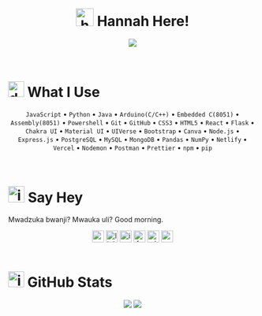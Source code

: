 <h1 align="center" ><img width="36" height="36" alt="hello" src="https://github.com/user-attachments/assets/5ffec26a-13da-45c0-81a3-6004f07f6923" /> Hannah Here!</h1>
<div align="center">
  
![](https://quotes-github-readme.vercel.app/api?type=horizontal&theme=github_darkbg_color=00000000)
</div>
<br>

# <img width="32" height="32" alt="developer" src="https://github.com/user-attachments/assets/1ae455b1-2a9c-422a-9c77-68ee35576727" /> What I Use
<div align="center">
  
  `JavaScript` • `Python` • `Java` • `Arduino(C/C++)` • `Embedded C(8051)` • `Assembly(8051)` • `Powershell` • `Git` • `GitHub` • `CSS3` • `HTML5` • `React` • `Flask` • `Chakra UI` • `Material UI` • `UIVerse` • `Bootstrap` • `Canva` • `Node.js` • `Express.js` • `PostgreSQL` • `MySQL` • `MongoDB` • `Pandas` • `NumPy` • `Netlify` • `Vercel` • `Nodemon` • `Postman` • `Prettier` • `npm` • `pip`
</div>
<br>

# <img width="33" height="33" alt="image" src="https://github.com/user-attachments/assets/6e5b5606-bc6d-42d5-ba16-f1548547966c" /> Say Hey
<p>
  Mwadzuka bwanji?  Mwauka uli? Good morning.
</p>
 <div align='center'>
    <a href = "mailto:mailto:hmngoli@gmail.com" target="_blank"><img width="24" height="24" alt="gmail" src="https://github.com/user-attachments/assets/77237f17-307d-4307-98e2-6e5dc5eabde3" /></a>
    <a href = "https://www.linkedin.com/in/hannahmngoli" target="_blank"><img width="24" height="24" alt="linkedin" src="https://github.com/user-attachments/assets/1f701e65-d61e-48f0-80d9-7d5325d5a1ec" /></a>
    <a href = "https://www.instagram.com/hanmngoli" target="_blank"><img width="24" height="24" alt="instagram" src="https://github.com/user-attachments/assets/5b49e036-bef0-4381-8080-7c950ec5f2a2" /></a>
    <a href = "https://www.facebook.com/HanaFlowerChild" target="_blank"><img width="24" height="24" alt="facebook" src="https://github.com/user-attachments/assets/77ca870d-6c3d-41c9-aae5-f8626ee9e371" /></a>
    <a href = "https://www.pinterest.com/hmngoli" target="_blank"><img width="24" height="24" alt="pinterest" src="https://github.com/user-attachments/assets/cfc08bac-b399-4cbc-a672-8e68f6b140f7" /></a>
    <a href = "https://www.reddit.com/user/whisper_nero" target="_blank"><img width="24" height="24" alt="reddit" src="https://github.com/user-attachments/assets/6b93e6d4-a1c0-406c-9ea9-40b9feede1a1" /></a>
 </div>
<br>

# <img width="32" height="32" alt="image" src="https://github.com/user-attachments/assets/9a7e4980-836f-4843-ae2b-8e9ba23c077a" /> GitHub Stats
<div align="center">
  
   ![](https://github-readme-stats.vercel.app/api/top-langs/?username=Lingaombe&langs_count=20&hide_progress=true&theme=default&bg_color=00000000&hide_border=true)
  [![](https://nirzak-streak-stats.vercel.app?user=Lingaombe&theme=prussian&hide_border=true&card_height=184&background=EB545400&hide_total_contributions=true)](https://git.io/streak-stats)
</div>
